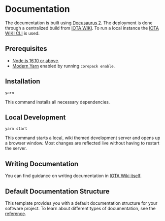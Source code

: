 # Documentation

The documentation is built using [Docusaurus 2](https://docusaurus.io/). The deployment is done through a centralized build from [IOTA WIKI](https://github.com/iota-community/iota-wiki). To run a local instance the [IOTA WIKI CLI](https://github.com/iota-community/iota-wiki-cli) is used.

## Prerequisites

- [Node.js 16.10 or above](https://nodejs.org/en/download/).
- [Modern Yarn](https://yarnpkg.com/getting-started/install) enabled by running `corepack enable`.

## Installation

```console
yarn
```

This command installs all necessary dependencies.

## Local Development

```console
yarn start
```

This command starts a local, wiki themed development server and opens up a browser window. Most changes are reflected live without having to restart the server.

## Writing Documentation

You can find guidance on writing documentation in [IOTA Wiki itself](https://wiki.iota.org/participate/contribute-to-wiki/welcome).

## Default Documentation Structure

This template provides you with a default documentation structure for your software project. To learn about different types of documentation, see the [reference](https://wiki.iota.org/participate/contribute-to-wiki/reference/structure/overview).